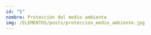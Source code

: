 ```yaml
---
id: "5"
nombre: Protección del medio ambiente
img: /ELEMENTOS/posts/proteccion_medio_ambiente.jpg
---
```

